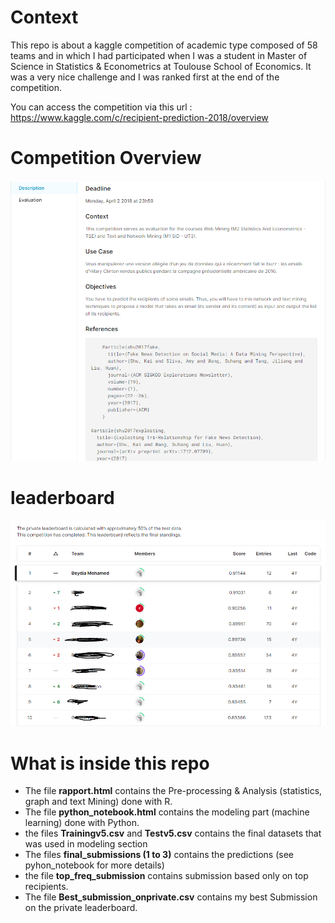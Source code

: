 # Context
This repo is about a kaggle competition of academic type composed of 58 teams and in which I had participated when I was a student in Master of Science in Statistics & Econometrics at Toulouse School of Economics.
It was a very nice challenge and I was ranked first at the end of the competition.

You can access the competition via this url : https://www.kaggle.com/c/recipient-prediction-2018/overview

# Competition Overview

![Alt text](screenshots/Competition_overview.PNG?raw=true "Overview")

# leaderboard

![Alt text](screenshots/Leaderboard.PNG?raw=true "Overview")

# What is inside this repo

* The file **rapport.html** contains the Pre-processing & Analysis (statistics, graph and text Mining) done with R.
* The file **python_notebook.html** contains the modeling part (machine learning) done with Python.
* the files **Trainingv5.csv** and **Testv5.csv** contains the final datasets that was used in modeling section
* The files **final_submissions (1 to 3)** contains the predictions (see pyhon_notebook for more details)
* the file **top_freq_submission** contains submission based only on top recipients.
* The file **Best_submission_onprivate.csv** contains my best Submission on the private leaderboard. 

